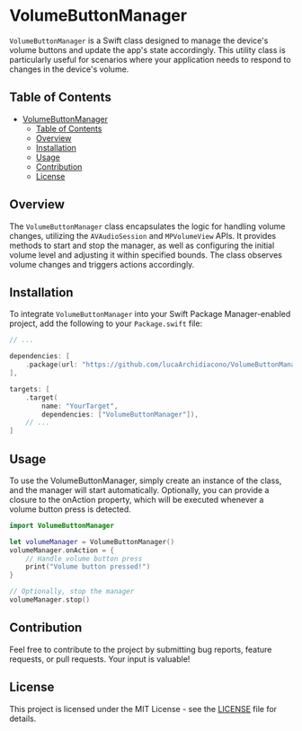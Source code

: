 # VolumeButtonManager

`VolumeButtonManager` is a Swift class designed to manage the device's volume buttons and update the app's state accordingly. This utility class is particularly useful for scenarios where your application needs to respond to changes in the device's volume.

## Table of Contents
- [VolumeButtonManager](#volumebuttonmanager)
  - [Table of Contents](#table-of-contents)
  - [Overview](#overview)
  - [Installation](#installation)
  - [Usage](#usage)
  - [Contribution](#contribution)
  - [License](#license)

## Overview

The `VolumeButtonManager` class encapsulates the logic for handling volume changes, utilizing the `AVAudioSession` and `MPVolumeView` APIs. It provides methods to start and stop the manager, as well as configuring the initial volume level and adjusting it within specified bounds. The class observes volume changes and triggers actions accordingly.

## Installation

To integrate `VolumeButtonManager` into your Swift Package Manager-enabled project, add the following to your `Package.swift` file:

```swift
// ...

dependencies: [
    .package(url: "https://github.com/lucaArchidiacono/VolumeButtonManager.git", from: "1.0.0"),
],

targets: [
    .target(
        name: "YourTarget",
        dependencies: ["VolumeButtonManager"]),
    // ...
]
```

## Usage

To use the VolumeButtonManager, simply create an instance of the class, and the manager will start automatically. Optionally, you can provide a closure to the onAction property, which will be executed whenever a volume button press is detected.


```swift
import VolumeButtonManager

let volumeManager = VolumeButtonManager()
volumeManager.onAction = {
    // Handle volume button press
    print("Volume button pressed!")
}

// Optionally, stop the manager
volumeManager.stop()
```

## Contribution

Feel free to contribute to the project by submitting bug reports, feature requests, or pull requests. Your input is valuable!

## License

This project is licensed under the MIT License - see the [LICENSE](LICENSE) file for details.
